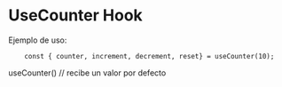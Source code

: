 # UseCounter Hook

Ejemplo de uso:
```
    const { counter, increment, decrement, reset} = useCounter(10);
```


useCounter() // recibe un valor por defecto
